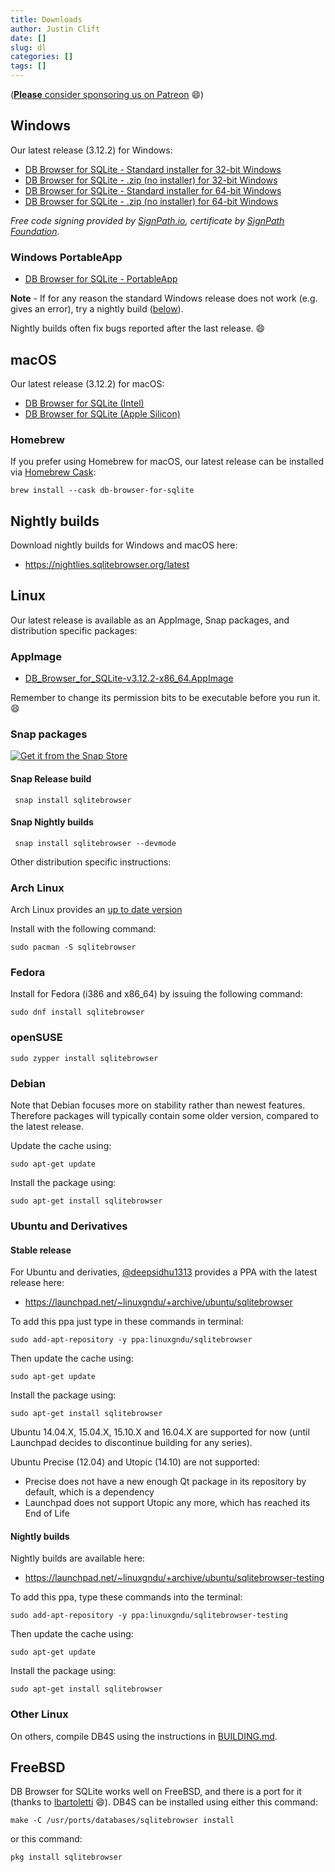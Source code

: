 ```yaml
---
title: Downloads
author: Justin Clift
date: []
slug: dl
categories: []
tags: []
---
```


([**Please** consider sponsoring us on Patreon](https://www.patreon.com/db4s) :smile:)

## Windows

Our latest release (3.12.2) for Windows:

* [DB Browser for SQLite - Standard installer for 32-bit Windows](https://download.sqlitebrowser.org/DB.Browser.for.SQLite-3.12.2-win32.msi)
* [DB Browser for SQLite - .zip (no installer) for 32-bit Windows](https://download.sqlitebrowser.org/DB.Browser.for.SQLite-3.12.2-win32.zip)
* [DB Browser for SQLite - Standard installer for 64-bit Windows](https://download.sqlitebrowser.org/DB.Browser.for.SQLite-3.12.2-win64.msi)
* [DB Browser for SQLite - .zip (no installer) for 64-bit Windows](https://download.sqlitebrowser.org/DB.Browser.for.SQLite-3.12.2-win64.zip)

*Free code signing provided by [SignPath.io](https://signpath.io/), certificate by [SignPath Foundation](https://signpath.org/).*

### Windows PortableApp

* [DB Browser for SQLite - PortableApp](https://download.sqlitebrowser.org/SQLiteDatabaseBrowserPortable_3.12.2_English.paf.exe)


**Note** - If for any reason the standard Windows release does not work
(e.g. gives an error), try a nightly build ([below](#nightly-builds)).

Nightly builds often fix bugs reported after the last release. :smile:

## macOS

Our latest release (3.12.2) for macOS:

* [DB Browser for SQLite (Intel)](https://download.sqlitebrowser.org/DB.Browser.for.SQLite-3.12.2.dmg)
* [DB Browser for SQLite (Apple Silicon)](https://download.sqlitebrowser.org/DB.Browser.for.SQLite-arm64-3.12.2.dmg)

### Homebrew

If you prefer using Homebrew for macOS, our latest release can be installed via [Homebrew Cask](https://caskroom.github.io/ "Homebrew Cask"):

    brew install --cask db-browser-for-sqlite

## Nightly builds

Download nightly builds for Windows and macOS here:

* https://nightlies.sqlitebrowser.org/latest

## Linux

Our latest release is available as an AppImage, Snap packages, and distribution specific packages:

### AppImage

* [DB_Browser_for_SQLite-v3.12.2-x86_64.AppImage](https://download.sqlitebrowser.org/DB_Browser_for_SQLite-v3.12.2-x86_64.AppImage)

Remember to change its permission bits to be executable before you run it. :smile:

### Snap packages

[![Get it from the Snap Store](https://snapcraft.io/static/images/badges/en/snap-store-black.svg)](https://snapcraft.io/sqlitebrowser)

#### Snap Release build

     snap install sqlitebrowser

#### Snap Nightly builds

     snap install sqlitebrowser --devmode

Other distribution specific instructions:

### Arch Linux

Arch Linux provides an [up to date version](https://www.archlinux.org/packages/community/x86_64/sqlitebrowser/)

Install with the following command:
    
    sudo pacman -S sqlitebrowser

### Fedora

Install for Fedora (i386 and x86_64) by issuing the following command:

    sudo dnf install sqlitebrowser
    
### openSUSE

    sudo zypper install sqlitebrowser

### Debian

Note that Debian focuses more on stability rather than newest features. Therefore packages will typically contain some older version, compared to the latest release.

Update the cache using:

    sudo apt-get update

Install the package using:

    sudo apt-get install sqlitebrowser


### Ubuntu and Derivatives

#### Stable release

For Ubuntu and derivaties, [@deepsidhu1313](https://github.com/deepsidhu1313)
provides a PPA with the latest release here:

* https://launchpad.net/~linuxgndu/+archive/ubuntu/sqlitebrowser

To add this ppa just type in these commands in terminal:

    sudo add-apt-repository -y ppa:linuxgndu/sqlitebrowser

Then update the cache using:

    sudo apt-get update

Install the package using:

    sudo apt-get install sqlitebrowser

Ubuntu 14.04.X, 15.04.X, 15.10.X and 16.04.X are supported for now (until
Launchpad decides to discontinue building for any series).

Ubuntu Precise (12.04) and Utopic (14.10) are not supported:
* Precise does not have a new enough Qt package in its repository by default,
  which is a dependency
* Launchpad does not support Utopic any more, which has reached its End of
  Life

#### Nightly builds

Nightly builds are available here:

* https://launchpad.net/~linuxgndu/+archive/ubuntu/sqlitebrowser-testing

To add this ppa, type these commands into the terminal:

    sudo add-apt-repository -y ppa:linuxgndu/sqlitebrowser-testing

Then update the cache using:

    sudo apt-get update

Install the package using:

    sudo apt-get install sqlitebrowser

### Other Linux

On others, compile DB4S using the instructions
in [BUILDING.md](https://github.com/sqlitebrowser/sqlitebrowser/blob/master/BUILDING.md#build-instructions-and-requirements).

## FreeBSD

DB Browser for SQLite works well on FreeBSD, and there is a port for it (thanks
to [lbartoletti](https://github.com/lbartoletti) :smile:).  DB4S can be installed
using either this command:

    make -C /usr/ports/databases/sqlitebrowser install

or this command:

    pkg install sqlitebrowser
